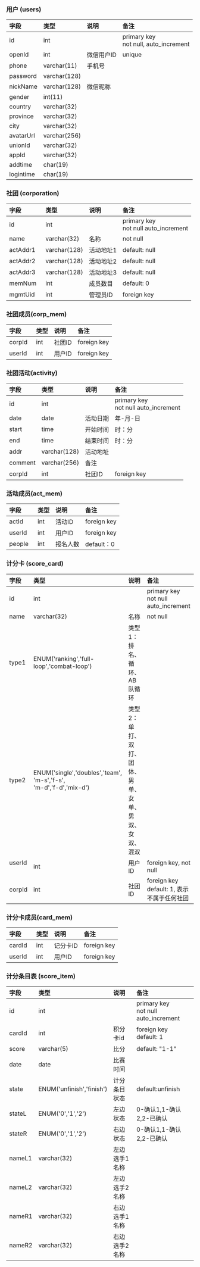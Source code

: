 ### 用户 (users)
|字段   |类型  |说明   |备注   |
|:-----|:-----|:------|:------|
|id    |int   | |primary key<br>not null, auto_increment |
|openId |int |微信用户ID |unique|
|phone  |varchar(11) |手机号 ||
|password  |varchar(128) | ||
|nickName  |varchar(128) |微信昵称||
|gender  |int(11) | ||
|country  |varchar(32) | ||
|province  |varchar(32) | ||
|city  |varchar(32) | ||
|avatarUrl  |varchar(256) | ||
|unionId  |varchar(32) | ||
|appId  |varchar(32) | ||
|addtime  |char(19) | ||
|logintime  |char(19) | ||

### 社团 (corporation)
|字段   |类型  |说明   |备注   |
|:-----|:-----|:------|:------|
|id    |int   | |primary key<br>not null auto_increment |
|name  |varchar(32)|名称|not null|
|actAddr1  |varchar(128)|活动地址1|default: null|
|actAddr2  |varchar(128)|活动地址2|default: null|
|actAddr3  |varchar(128)|活动地址3|default: null|
|memNum    |int   |成员数目|default: 0|
|mgmtUid    |int   |管理员ID|foreign key|

### 社团成员(corp_mem)
|字段   |类型  |说明   |备注   |
|:-----|:-----|:------|:------|
|corpId    |int   | 社团ID|foreign key|
|userId    |int   | 用户ID|foreign key|

### 社团活动(activity)
|字段   |类型  |说明   |备注   |
|:-----|:-----|:------|:------|
|id    |int   | |primary key<br>not null auto_increment|
|date  |date|活动日期|年-月-日|
|start |time|开始时间|时：分|
|end |time|结束时间|时：分|
|addr |varchar(128)|活动地址||
|comment|varchar(256)|备注||
|corpId    |int   |社团ID|foreign key|

### 活动成员(act_mem)
|字段   |类型  |说明   |备注   |
|:-----|:-----|:------|:------|
|actId    |int   | 活动ID|foreign key|
|userId    |int   | 用户ID|foreign key|
|people    |int   | 报名人数|default：0|

### 计分卡 (score_card)
|字段   |类型  |说明   |备注   |
|:-----|:-----|:------|:------|
|id    |int   ||primary key<br>not null auto_increment |
|name  |varchar(32)|名称|not null|
|type1|ENUM('ranking','full-loop','combat-loop')|类型1：排名、循环、AB队循环||
|type2|ENUM('single','doubles','team',<br>'m-s','f-s',<br>'m-d','f-d','mix-d')|类型2：<br>单打、双打、团体、<br>男单、女单、<br>男双、女双、混双||
|userId    |int   | 用户ID|foreign key, not null|
|corpId    |int   | 社团ID|foreign key<br>default: 1, 表示不属于任何社团|

### 计分卡成员(card_mem)
|字段   |类型  |说明   |备注   |
|:-----|:-----|:------|:------|
|cardId    |int   | 记分卡ID|foreign key|
|userId    |int   | 用户ID|foreign key|

### 计分条目表 (score_item)
|字段   |类型  |说明   |备注   |
|:-----|:-----|:------|:------|
|id    |int   | |primary key<br>not null auto_increment|
|cardId |int   | 积分卡id|foreign key<br>default: 1|
|score |varchar(5)   | 比分|default: "1-1"|
|date  |date|比赛时间||
|state|ENUM('unfinish','finish')|计分条目状态|default:unfinish|
|stateL|ENUM('0','1','2')|左边状态|0-确认1,1-确认2,2-已确认|
|stateR|ENUM('0','1','2')|右边状态|0-确认1,1-确认2,2-已确认|
|nameL1|varchar(32)|左边选手1名称||
|nameL2|varchar(32)|左边选手2名称||
|nameR1|varchar(32)|右边选手1名称||
|nameR2|varchar(32)|右边选手2名称||
